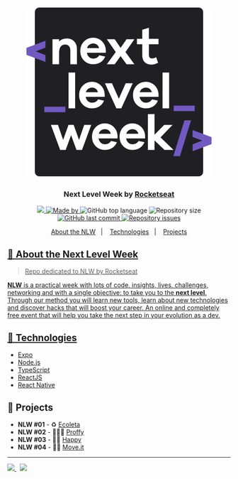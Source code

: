 <h1 align="center">
  <img src="Next-Level-Week01/.github/next-level-week-logo.svg" alt="Logo">
</h1>

<h3 align="center">
  Next Level Week by <a href="https://rocketseat.com.br/">Rocketseat</a>
</h3>

<p align="center">
  <a href="https://rocketseat.com.br/">
      <img src="https://img.shields.io/badge/NLW-4-%238257e6?logo=data:image/png;base64,iVBORw0KGgoAAAANSUhEUgAAABAAAAAQCAMAAAAoLQ9TAAAALVBMVEVHcExxWsF0XMJzXMJxWcFsUsD///9jRrzY0u6Xh9Gsn9n39fyMecy0qd2bjNJWBT0WAAAABHRSTlMA2Do606wF2QAAAGlJREFUGJVdj1cWwCAIBLEsRU3uf9xobDH8+GZwUYi8i6ucJwrxKE+7D0G9Q4vlYqtmCSjndr4CgCgzlyFgfKfKCVO0LrPKjmiqMxGXkJwNnXskqWG+1oSM+BSwD8f29YLNjvx/OQrn+g99oQSoNmt3PgAAAABJRU5ErkJggg==">
      </img>
  </a>
  <a href="https://www.linkedin.com/in/lucasfdcampos/">
    <img alt="Made by" src="https://img.shields.io/badge/made%20by-Lucas%20Campos-%238257e6">
  </a>
  <img alt="GitHub top language" src="https://img.shields.io/github/languages/top/lucasfdcampos/rocketseat-next-level-week?color=%238257e6">
  <img alt="Repository size" src="https://img.shields.io/github/repo-size/lucasfdcampos/rocketseat-next-level-week?color=%238257e6">
  <a href="https://github.com/lucasfdcampos/ecoleta/commits/master">
    <img alt="GitHub last commit" src="https://img.shields.io/github/last-commit/lucasfdcampos/rocketseat-next-level-week?color=%238257e6">
  </a>
  <a href="https://github.com/lucasfdcampos/ecoleta/issues">
    <img alt="Repository issues" src="https://img.shields.io/github/issues/lucasfdcampos/rocketseat-next-level-week?color=%238257e6">
  </a>
</p>

<p align="center">
  <a href="#-about-the-Next-Level-Week">About the NLW</a>&nbsp;&nbsp;&nbsp;|&nbsp;&nbsp;&nbsp;
  <a href="#-technologies">Technologies</a>&nbsp;&nbsp;&nbsp;|&nbsp;&nbsp;&nbsp;
  <a href="#-projects">Projects
</p>

## 🚀 About the Next Level Week

>Repo dedicated to NLW by Rocketseat

**NLW** is a practical week with lots of code, insights, lives, challenges, networking and with a single objective: to take you to the **next level**.
Through our method you will learn new tools, learn about new technologies and discover hacks that will boost your career.
An online and completely free event that will help you take the next step in your evolution as a dev.

## 🚀 Technologies

- [Expo](https://expo.io/)
- [Node.js](https://nodejs.org/en/)
- [TypeScript](https://www.typescriptlang.org/)
- [ReactJS](https://reactjs.org/)
- [React Native](https://reactnative.dev/)


## 🚀 Projects

- **NLW #01** - ♻️ [Ecoleta](https://github.com/lucasfdcampos/rocketseat-next-level-week/tree/master/Next-Level-Week01)
- **NLW #02** - 🧑🏻‍🏫 [Proffy](https://github.com/lucasfdcampos/rocketseat-next-level-week/tree/master/Next-Level-Week02)
- **NLW #03** - 🧒🏼 [Happy](https://github.com/lucasfdcampos/rocketseat-next-level-week/tree/master/Next-Level-Week03)
- **NLW #04** - 🤸‍♂️ [Move.it](https://github.com/lucasfdcampos/rocketseat-next-level-week/tree/master/Next-Level-Week04)

---
<a href="https://github.com/lucasfdcampos">
    <img src="https://img.shields.io/badge/-Lucas%20Campos-000000?style=for-the-badge&logo=GitHub&logoColor=#000000" />
</a>
&nbsp
<a href="https://linkedin.com/in/lucasfdcampos">
  <img src="https://img.shields.io/badge/linkedin-0077B5.svg?style=for-the-badge&logo=linkedin&logoColor=white">
</a>